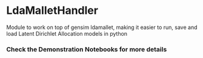# LdaMalletHandler
Module to work on top of gensim ldamallet, making it easier to run, save and load Latent Dirichlet Allocation models in python

### Check the Demonstration Notebooks for more details
